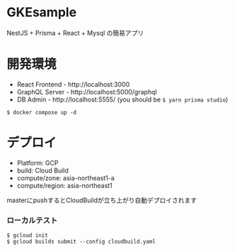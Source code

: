 # GKEsample
NestJS + Prisma + React + Mysql の簡易アプリ

# 開発環境

- React Frontend  - http://localhost:3000
- GraphQL Server  - http://localhost:5000/graphql
- DB Admin - http://localhost:5555/ (you should be `$ yarn prisma studio`)


```
$ docker compose up -d
```

# デプロイ

- Platform: GCP
- build: Cloud Build
- compute/zone: asia-northeast1-a  
- compute/region: asia-northeast1

masterにpushするとCloudBuildが立ち上がり自動デプロイされます

### ローカルテスト
```
$ gcloud init
$ gcloud builds submit --config cloudbuild.yaml 
```

